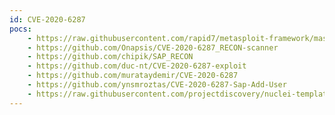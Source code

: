 ```yaml
---
id: CVE-2020-6287
pocs:
    - https://raw.githubusercontent.com/rapid7/metasploit-framework/master/modules/auxiliary/admin/sap/cve_2020_6287_ws_add_user.rb
    - https://github.com/Onapsis/CVE-2020-6287_RECON-scanner
    - https://github.com/chipik/SAP_RECON
    - https://github.com/duc-nt/CVE-2020-6287-exploit
    - https://github.com/murataydemir/CVE-2020-6287
    - https://github.com/ynsmroztas/CVE-2020-6287-Sap-Add-User
    - https://raw.githubusercontent.com/projectdiscovery/nuclei-templates/master/cves/CVE-2020-6287.yaml
---
```

